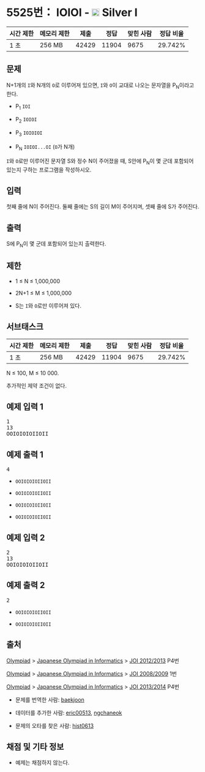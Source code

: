 # 5525번： IOIOI - <img src="https://static.solved.ac/tier_small/10.svg" style="height:20px" /> Silver I



| 시간 제한 | 메모리 제한 | 제출 | 정답 | 맞힌 사람 | 정답 비율 |
| --- | --- | --- | --- | --- | --- |
| 1 초 | 256 MB | 42429 | 11904 | 9675 | 29.742% |
## 문제

N+1개의 <code>I</code>와 N개의 <code>O</code>로 이루어져 있으면, <code>I</code>와 <code>O</code>이 교대로 나오는 문자열을 P<sub>N</sub>이라고 한다.

- P<sub>1</sub> <code>IOI</code>

- P<sub>2</sub> <code>IOIOI</code>

- P<sub>3</sub> <code>IOIOIOI</code>

- P<sub>N</sub> <code>IOIOI...OI</code> (<code>O</code>가 N개)

<code>I</code>와 <code>O</code>로만 이루어진 문자열 S와 정수 N이 주어졌을 때, S안에 P<sub>N</sub>이 몇 군데 포함되어 있는지 구하는 프로그램을 작성하시오.

## 입력

첫째 줄에 N이 주어진다. 둘째 줄에는 S의 길이 M이 주어지며, 셋째 줄에 S가 주어진다.

## 출력

S에 P<sub>N</sub>이 몇 군데 포함되어 있는지 출력한다.

## 제한

- 1 ≤ N ≤ 1,000,000

- 2N+1 ≤ M ≤ 1,000,000

- S는 <code>I</code>와 <code>O</code>로만 이루어져 있다.

## 서브태스크

| 시간 제한 | 메모리 제한 | 제출 | 정답 | 맞힌 사람 | 정답 비율 |
| --- | --- | --- | --- | --- | --- |
| 1 초 | 256 MB | 42429 | 11904 | 9675 | 29.742% |
N ≤ 100, M ≤ 10 000.

추가적인 제약 조건이 없다.

## 예제 입력 1

<pre>1
13
OOIOIOIOIIOII
</pre>
## 예제 출력 1

<pre>4
</pre>
- <code>OOIOIOIOIIOII</code>

- <code>OOIOIOIOIIOII</code>

- <code>OOIOIOIOIIOII</code>

- <code>OOIOIOIOIIOII</code>

## 예제 입력 2

<pre>2
13
OOIOIOIOIIOII
</pre>
## 예제 출력 2

<pre>2
</pre>
- <code>OOIOIOIOIIOII</code>

- <code>OOIOIOIOIIOII</code>

## 출처

[](https://creativecommons.org/licenses/by-sa/4.0/)

[Olympiad](/category/2) > [Japanese Olympiad in Informatics](/category/100) > [JOI 2012/2013](/category/detail/542) P4번

[Olympiad](/category/2) > [Japanese Olympiad in Informatics](/category/100) > [JOI 2008/2009](/category/detail/550) 1번

[Olympiad](/category/2) > [Japanese Olympiad in Informatics](/category/100) > [JOI 2013/2014](/category/detail/1249) P4번

- 문제를 번역한 사람: [baekjoon](/user/baekjoon)

- 데이터를 추가한 사람: [eric00513](/user/eric00513), [ngchaneok](/user/ngchaneok)

- 문제의 오타를 찾은 사람: [hist0613](/user/hist0613)

## 채점 및 기타 정보

- 예제는 채점하지 않는다.